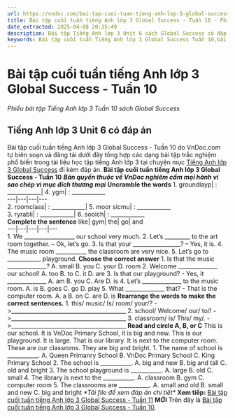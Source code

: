 ```yaml
---
url: https://vndoc.com/bai-tap-cuoi-tuan-tieng-anh-lop-3-global-success-tuan-10-280733
title: Bài tập cuối tuần tiếng Anh lớp 3 Global Success - Tuần 10 - Phiếu bài tập Tiếng Anh lớp 3 Tuần 10 sách Global Success - VnDoc.com
date_extracted: 2025-04-08 20:35:49
description: Bài tập Tiếng Anh lớp 3 Unit 6 sách Global Success có đáp án đươc biên tập bám sát chương trình SGK tiếng Anh lớp 3 Unit 6 giúp các em ôn tập những Từ vựng - Ngữ pháp tiếng Anh trọng tâm hiệu quả.
keywords: Bài tập cuối tuần Tiếng Anh lớp 3 Global Success Tuần 10,bài tập tiếng anh lớp 3 theo tuần,bài tập tiếng anh lớp 3,bài tập tiếng anh lớp 3 theo unit,bài tập cuối tuần lớp 3,bài tập cuối tuần lớp 3 tuần 10,bài tập cuối tuần lớp 3 tuần 10 môn tiếng anh,bài tập cuối tuần tiếng anh lớp 3,bài tập tiếng anh lớp 3 kết nối tri thức,bài tập cuối tuần tiếng anh lớp 3 kntt tuần 10
---
```


# Bài tập cuối tuần tiếng Anh lớp 3 Global Success - Tuần 10
 _Phiếu bài tập Tiếng Anh lớp 3 Tuần 10 sách Global Success_
## Tiếng Anh lớp 3 Unit 6 có đáp án
Bài tập cuối tuần tiếng Anh lớp 3 Global Success - Tuần 10 do VnDoc.com tự biên soạn và đăng tải dưới đây tổng hợp các dạng bài tập trắc nghiệm phổ biến trong tài liệu học tập tiếng Anh lớp 3 tại chuyện mục [Tiếng Anh lớp 3 Global Success](<https://vndoc.com/tieng-anh-lop-3-kntt>) đi kèm đáp án.
**Bài tập cuối tuần tiếng Anh lớp 3 Global Success - Tuần 10**
 _**Bản quyền thuộc về VnDoc nghiêm cấm mọi hành vi sao chép vì mục đích thương mại**_
**Uncramble the words**
1\. groundlayp| : \_\_\_\_\_\_\_\_\_\_\_\_| 4\. ygm| : \_\_\_\_\_\_\_\_\_\_\_\_  
---|---|---|---  
2\. roomclass| : \_\_\_\_\_\_\_\_\_\_\_\_| 5\. moor sicmu| : \_\_\_\_\_\_\_\_\_\_\_\_  
3\. ryrabli| : \_\_\_\_\_\_\_\_\_\_\_\_| 6\. soolch| : \_\_\_\_\_\_\_\_\_\_\_\_  
**Complete the sentence**
like| gym| the| go| and  
---|---|---|---|---  
1\. We \_\_\_\_\_\_\_\_\_\_\_\_\_\_\_\_\_\_ our school very much.
2\. Let’s \_\_\_\_\_\_\_\_\_ to the art room together. – Ok, let’s go.
3\. Is that your \_\_\_\_\_\_\_\_\_\_\_\_\_\_\_\_\_? – Yes, it is.
4\. The music room \_\_\_\_\_\_\_\_\_\_\_ the classroom are very nice.
5\. Let’s go to \_\_\_\_\_\_\_\_\_\_\_\_ playground.
**Choose the correct answer**
1\. Is that the music \_\_\_\_\_\_\_\_\_\_\_\_\_\_?
A. small
B. you
C. your
D. room
2\. Welcome \_\_\_\_\_\_\_\_\_\_\_\_\_\_ our school\!
A. too
B. to
C. it
D. are
3\. Is that our playground? - Yes, it \_\_\_\_\_\_\_\_\_\_\_\_\_\_
A. am
B. you
C. Are
D. is
4\. Let’s \_\_\_\_\_\_\_\_\_\_\_\_\_\_ to the music room.
A. is
B. goes
C. go
D. play
5\. What \_\_\_\_\_\_\_\_\_\_\_\_\_\_ that? - That is the computer room.
A. a
B. on
C. are
D. is
**Rearrange the words to make the correct sentences.**
1\. this/ music/ Is/ room/ your/?
->\_\_\_\_\_\_\_\_\_\_\_\_\_\_\_\_\_\_\_\_\_\_\_\_\_\_\_\_\_\_\_\_\_\_\_\_\_\_\_\_\_
2\. school/ Welcome/ our/ to/\!
->\_\_\_\_\_\_\_\_\_\_\_\_\_\_\_\_\_\_\_\_\_\_\_\_\_\_\_\_\_\_\_\_\_\_\_\_\_\_\_\_\_
3\. classroom/ is/ This/ my/.
->\_\_\_\_\_\_\_\_\_\_\_\_\_\_\_\_\_\_\_\_\_\_\_\_\_\_\_\_\_\_\_\_\_\_\_\_\_\_\_\_\_
**Read and circle A, B, or C**
This is our school. It is VnDoc Primary School, it is big and new. This is our playground. It is large. That is our library. It is next to the computer room. These are our classroms. They are big and bright.
1\. The name of school is \_\_\_\_\_\_\_\_\_\_\_.
A. Queen Primanry School
B. VnDoc Primary School
C. King Primary School
2\. The school is \_\_\_\_\_\_\_\_\_\_\_.
A. big and new
B. big and tall
C. old and bright
3\. The school playground is \_\_\_\_\_\_\_\_\_\_\_.
A. large
B. old
C. small
4\. The library is next to the \_\_\_\_\_\_\_\_\_\_\_.
A. classroom
B. gym
C. computer room
5\. The classrooms are \_\_\_\_\_\_\_\_\_\_\_.
A. small and old
B. small and new
C. big and bright
 _\*Tải file để xem đáp án chi tiết\*_
 **Xem tiếp:** [Bài tập cuối tuần tiếng Anh lớp 3 Global Success - Tuần 11](<https://vndoc.com/bai-tap-cuoi-tuan-tieng-anh-lop-3-global-success-tuan-11-281134>) **MỚI**
Trên đây là [Bài tập cuối tuần tiếng Anh lớp 3 Global Success - Tuần 10](<https://vndoc.com/bai-tap-cuoi-tuan-tieng-anh-lop-3-global-success-tuan-10-280733>).
